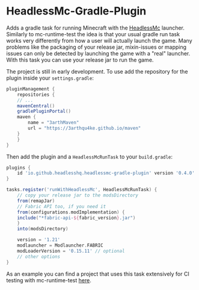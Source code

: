 # HeadlessMc-Gradle-Plugin

Adds a gradle task for running Minecraft with the [HeadlessMc](https://github.com/3arthqu4ke/headlessmc) launcher.
Similarly to mc-runtime-test the idea is that your usual gradle run task
works very differently from how a user will actually launch the game.
Many problems like the packaging of your release jar, mixin-issues
or mapping issues can only be detected by launching the game with a "real" launcher.
With this task you can use your release jar to run the game.

The project is still in early development.
To use add the repository for the plugin inside your `settings.gradle`:

```groovy
pluginManagement {
    repositories {
	// ...
	mavenCentral()
	gradlePluginPortal()
	maven {
	    name = "3arthMaven"
	    url = "https://3arthqu4ke.github.io/maven"
	}
    }
}
```

Then add the plugin and a `HeadlessMcRunTask` to your `build.gradle`:

```groovy
plugins {
    id 'io.github.headlesshq.headlessmc-gradle-plugin' version '0.4.0'
}

tasks.register('runWithHeadlessMc', HeadlessMcRunTask) {
    // copy your release jar to the modsDirectory
    from(remapJar)
    // Fabric API too, if you need it
    from(configurations.modImplementation) {
	include("*fabric-api-${fabric_version}.jar")
    }
    into(modsDirectory)

    version = '1.21'
    modlauncher = Modlauncher.FABRIC
    modLoaderVersion = '0.15.11' // optional
    // other options
}
```

As an example you can find a project 
that uses this task extensively for CI testing with mc-runtime-test
[here](https://github.com/3arthqu4ke/hmc-optimizations/blob/main/.github/workflows/run-matrix.yml).
